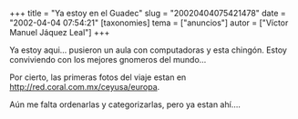 +++
title = "Ya estoy en el Guadec"
slug = "20020404075421478"
date = "2002-04-04 07:54:21"
[taxonomies]
tema = ["anuncios"]
autor = ["Víctor Manuel Jáquez Leal"]
+++

Ya estoy aqui… pusieron un aula con computadoras y esta chingón. Estoy
conviviendo con los mejores gnomeros del mundo…

Por cierto, las primeras fotos del viaje estan en
http://red.coral.com.mx/ceyusa/europa.

Aún me falta ordenarlas y categorizarlas, pero ya estan ahí….

